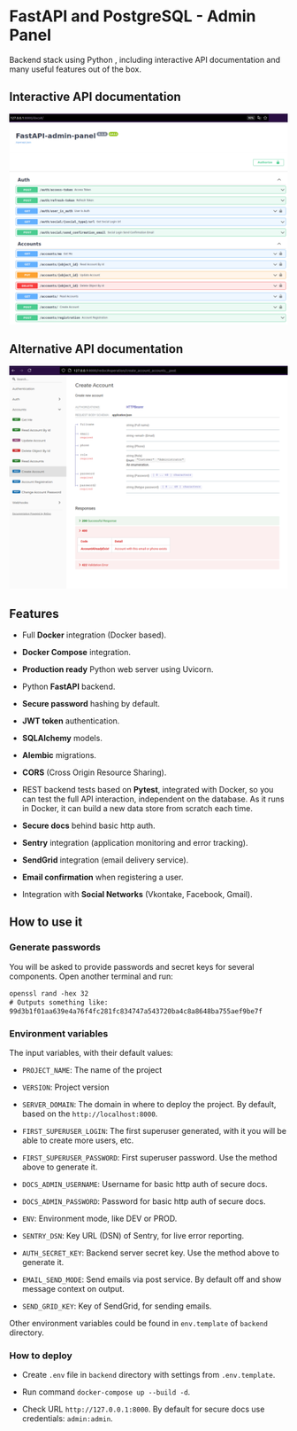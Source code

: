 # FastAPI and PostgreSQL - Admin Panel


Backend stack using Python , including interactive API documentation and many useful features out of the box.


## Interactive API documentation

![Swagger](img/swagger_docs.png)


## Alternative API documentation

![Redoc](img/redoc_docs.png)


## Features

* Full **Docker** integration (Docker based).

* **Docker Compose** integration.

* **Production ready** Python web server using Uvicorn.

* Python **FastAPI** backend.

* **Secure password** hashing by default.

* **JWT token** authentication.

* **SQLAlchemy** models.

* **Alembic** migrations.

* **CORS** (Cross Origin Resource Sharing).

* REST backend tests based on **Pytest**, integrated with Docker, so you can test the full API interaction, independent on the database. As it runs in Docker, it can build a new data store from scratch each time.

* **Secure docs** behind basic http auth.

* **Sentry** integration (application monitoring and error tracking).

* **SendGrid** integration (email delivery service).

* **Email confirmation** when registering a user.

* Integration with **Social Networks** (Vkontake, Facebook, Gmail).


## How to use it

### Generate passwords

You will be asked to provide passwords and secret keys for several components. Open another terminal and run:

```
openssl rand -hex 32
# Outputs something like: 99d3b1f01aa639e4a76f4fc281fc834747a543720ba4c8a8648ba755aef9be7f
```

### Environment variables

The input variables, with their default values:

* `PROJECT_NAME`: The name of the project

* `VERSION`: Project version

* `SERVER_DOMAIN`: The domain in where to deploy the project. By default, based on the `http://localhost:8000`.

* `FIRST_SUPERUSER_LOGIN`: The first superuser generated, with it you will be able to create more users, etc.

* `FIRST_SUPERUSER_PASSWORD`: First superuser password. Use the method above to generate it.

* `DOCS_ADMIN_USERNAME`: Username for basic http auth of secure docs.

* `DOCS_ADMIN_PASSWORD`: Password for basic http auth of secure docs.

* `ENV`: Environment mode, like DEV or PROD.

* `SENTRY_DSN`: Key URL (DSN) of Sentry, for live error reporting.

* `AUTH_SECRET_KEY`: Backend server secret key. Use the method above to generate it.

* `EMAIL_SEND_MODE`: Send emails via post service. By default off and show message context on output.

* `SEND_GRID_KEY`: Key of SendGrid, for sending emails.

Other environment variables could be found in `env.template` of `backend` directory.


### How to deploy

* Create `.env` file in `backend` directory with settings from `.env.template`.

* Run command `docker-compose up --build -d`.

* Check URL `http://127.0.0.1:8000`. By default for secure docs use credentials: `admin:admin`.
